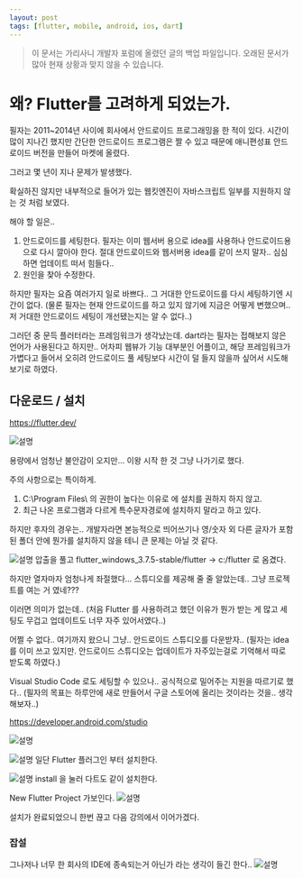 ```yaml
---
layout: post
tags: [flutter, mobile, android, ios, dart]
---
```


> 이 문서는 가리사니 개발자 포럼에 올렸던 글의 백업 파일입니다.
오래된 문서가 많아 현재 상황과 맞지 않을 수 있습니다.

# 왜? Flutter를 고려하게 되었는가.

필자는 2011~2014년 사이에 회사에서 안드로이드 프로그래밍을 한 적이 있다.
시간이 많이 지나긴 했지만 간단한 안드로이드 프로그램은 짤 수 있고 때문에 애니편성표 안드로이드 버전을 만들어 마켓에 올렸다.

그러고 몇 년이 지나 문제가 발생했다.

확실하진 않지만
내부적으로 들어가 있는 웹킷엔진이 자바스크립트 일부를 지원하지 않는 것 처럼 보였다.

해야 할 일은..
1. 안드로이드를 세팅한다.
    필자는 이미 웹서버 용으로 idea를 사용하나 안드로이드용으로 다시 깔아야 한다.
    절대 안드로이드와 웹서버용 idea를 같이 쓰지 말자.. 심심하면 업데이트 떠서 힘들다..
1. 원인을 찾아 수정한다.

하지만 필자는 요즘 여러가지 일로 바쁘다..
그 거대한 안드로이드를 다시 세팅하기엔 시간이 없다.
(물론 필자는 현재 안드로이드를 하고 있지 않기에 지금은 어떻게 변했으며.. 저 거대한 안드로이드 세팅이 개선됐는지는 알 수 없다..)

그러던 중 문득 플러터라는 프레임워크가 생각났는데.
dart라는 필자는 접해보지 않은 언어가 사용된다고 하지만.. 
어차피 웹뷰가 기능 대부분인 어플이고, 해당 프레임워크가 가볍다고 들어서 
오히려 안드로이드 풀 세팅보다 시간이 덜 들지 않을까 싶어서 시도해 보기로 하였다.


## 다운로드 / 설치

https://flutter.dev/

![설명](/file/forum/e058f9fc-39e1-4636-a70d-44c65214ba47.png)

용량에서 엄청난 불안감이 오지만... 
이왕 시작 한 것 그냥 나가기로 했다.

주의 사항으로는 특이하게.
1. C:\Program Files\ 의 권한이 높다는 이유로 에 설치를 권하지 하지 않고.
1. 최근 나온 프로그램과 다르게 특수문자경로에 설치하지 말라고 하고 있다.

하지만 후자의 경우는.. 개발자라면 본능적으로 띄어쓰기나 영/숫자 외 다른 글자가 포함된 폴더 안에 뭔가를 설치하지 않을 테니 큰 문제는 아닐 것 같다.


![설명](/file/forum/c5a6c92e-df83-4500-9661-a261b0c6bda4.png)
압출을 풀고 flutter_windows_3.7.5-stable/flutter ->  c:/flutter 로 옴겼다.

하지만 열자마자 엄청나게 좌절했다...
스튜디오를 제공해 줄 줄 알았는데..
그냥 프로젝트를 여는 거 였네???

이러면 의미가 없는데..
(처음 Flutter 를 사용하려고 했던 이유가 뭔가 받는 게 많고 세팅도 무겁고 업데이트도 너무 자주 있어서였다..)

어쩔 수 없다.. 
여기까지 왔으니 그냥.. 안드로이드 스튜디오를 다운받자..
(필자는 idea를 이미 쓰고 있지만. 안드로이드 스튜디오는 업데이트가 자주있는걸로 기억해서 따로 받도록 하였다.)

Visual Studio Code 로도 세팅할 수 있으나..
공식적으로 밀어주는 지원을 따르기로 했다..
(필자의 목표는 하루안에 새로 만들어서 구글 스토어에 올리는 것이라는 것을.. 생각해보자..)

https://developer.android.com/studio


![설명](/file/forum/7a11851a-397b-4edf-a130-e2a335d74885.png)


![설명](/file/forum/047b11d0-ff91-4caa-a68b-2ed22ef4d314.png)
일단 Flutter 플러그인 부터 설치한다.


![설명](/file/forum/f0ff17e5-6830-493e-a623-2a2f4da4cad0.png)
install 을 눌러 다트도 같이 설치한다.

New Flutter Project 가보인다.
![설명](/file/forum/a5748fa8-b2dd-4ce7-90d4-8be8b15f3b9b.png)


설치가 완료되었으니 한번 끊고 다음 강의에서 이어가겠다.



### 잡설
그나저나 너무 한 회사의 IDE에 종속되는거 아닌가 라는 생각이 들긴 한다..
![설명](/file/forum/839b48bc-2dd9-4510-9c78-23797bf6f52a.png)
